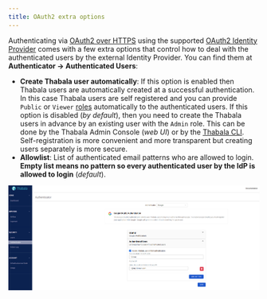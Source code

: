 ```yaml
---
title: OAuth2 extra options
---
```


Authenticating via [OAuth2 over HTTPS](./oauth2) using the supported
[OAuth2 Identity Provider](./oauth2#oauth-20-identity-providers) comes with a few extra options that control
how to deal with the authenticated users by the external Identity Provider.
You can find them at **Authenticator -> Authenticated Users**:

* **Create Thabala user automatically**: If this option is enabled then Thabala users are automatically
created at a successful authentication. In this case Thabala users are self registered and you can
provide `Public` or `Viewer` [roles](./roles-and-permissions) automatically to the authenticated users.
If this option is disabled (*by default*), then you need to create the Thabala users in advance by an
existing user with the `Admin` role. This can be done by the Thabala Admin Console (*web UI*) or by the
[Thabala CLI](/cli). Self-registration is more convenient and more transparent but creating users
separately is more secure.
* **Allowlist**: List of authenticated email patterns who are allowed to login. **Empty list means no pattern
so every authenticated user by the IdP is allowed to login** (*default*).

![Example banner](./assets/authenticator-extras.png)
